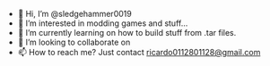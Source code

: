 - 👋 Hi, I’m @sledgehammer0019
- 👀 I’m interested in modding games and stuff...
- 🌱 I’m currently learning on how to build stuff from .tar files.
- 💞️ I’m looking to collaborate on 
- 📫 How to reach me? Just contact ricardo0112801128@gmail.com

<!---
sledgehammer0019/sledgehammer0019 is a ✨ special ✨ repository because its `README.md` (this file) appears on your GitHub profile.
You can click the Preview link to take a look at your changes.
--->
